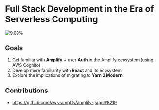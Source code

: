 # Full Stack Development in the Era of Serverless Computing

![9.09%](https://progress-bar.dev/9/)

## Goals

1. Get familiar with **Amplify** + user **Auth** in the Amplify ecosystem (using AWS Cognito)
2. Develop more familiarity with **React** and its ecosystem
3. Explore the implications of migrating to **Yarn 2 Modern**

## Contributions

* https://github.com/aws-amplify/amplify-js/pull/8219
